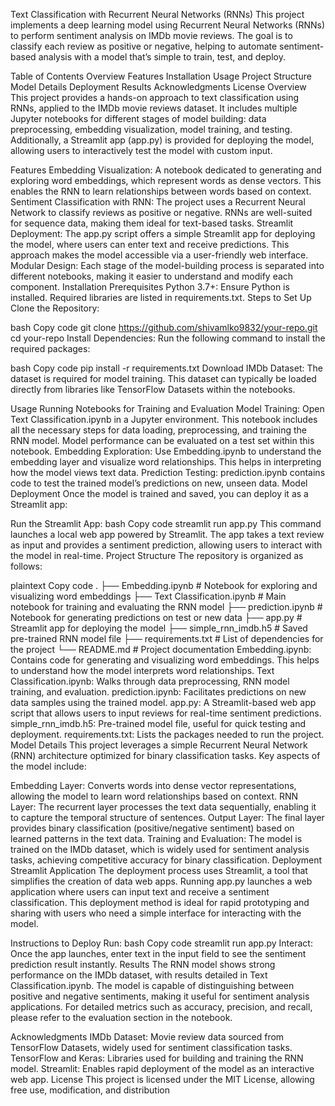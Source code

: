 Text Classification with Recurrent Neural Networks (RNNs)
This project implements a deep learning model using Recurrent Neural Networks (RNNs) to perform sentiment analysis on IMDb movie reviews. The goal is to classify each review as positive or negative, helping to automate sentiment-based analysis with a model that’s simple to train, test, and deploy.

Table of Contents
Overview
Features
Installation
Usage
Project Structure
Model Details
Deployment
Results
Acknowledgments
License
Overview
This project provides a hands-on approach to text classification using RNNs, applied to the IMDb movie reviews dataset. It includes multiple Jupyter notebooks for different stages of model building: data preprocessing, embedding visualization, model training, and testing. Additionally, a Streamlit app (app.py) is provided for deploying the model, allowing users to interactively test the model with custom input.

Features
Embedding Visualization: A notebook dedicated to generating and exploring word embeddings, which represent words as dense vectors. This enables the RNN to learn relationships between words based on context.
Sentiment Classification with RNN: The project uses a Recurrent Neural Network to classify reviews as positive or negative. RNNs are well-suited for sequence data, making them ideal for text-based tasks.
Streamlit Deployment: The app.py script offers a simple Streamlit app for deploying the model, where users can enter text and receive predictions. This approach makes the model accessible via a user-friendly web interface.
Modular Design: Each stage of the model-building process is separated into different notebooks, making it easier to understand and modify each component.
Installation
Prerequisites
Python 3.7+: Ensure Python is installed.
Required libraries are listed in requirements.txt.
Steps to Set Up
Clone the Repository:

bash
Copy code
git clone https://github.com/shivamlko9832/your-repo.git
cd your-repo
Install Dependencies: Run the following command to install the required packages:

bash
Copy code
pip install -r requirements.txt
Download IMDb Dataset: The dataset is required for model training. This dataset can typically be loaded directly from libraries like TensorFlow Datasets within the notebooks.

Usage
Running Notebooks for Training and Evaluation
Model Training: Open Text Classification.ipynb in a Jupyter environment. This notebook includes all the necessary steps for data loading, preprocessing, and training the RNN model. Model performance can be evaluated on a test set within this notebook.
Embedding Exploration: Use Embedding.ipynb to understand the embedding layer and visualize word relationships. This helps in interpreting how the model views text data.
Prediction Testing: prediction.ipynb contains code to test the trained model’s predictions on new, unseen data.
Model Deployment
Once the model is trained and saved, you can deploy it as a Streamlit app:

Run the Streamlit App:
bash
Copy code
streamlit run app.py
This command launches a local web app powered by Streamlit. The app takes a text review as input and provides a sentiment prediction, allowing users to interact with the model in real-time.
Project Structure
The repository is organized as follows:

plaintext
Copy code
.
├── Embedding.ipynb          # Notebook for exploring and visualizing word embeddings
├── Text Classification.ipynb # Main notebook for training and evaluating the RNN model
├── prediction.ipynb         # Notebook for generating predictions on test or new data
├── app.py                   # Streamlit app for deploying the model
├── simple_rnn_imdb.h5       # Saved pre-trained RNN model file
├── requirements.txt         # List of dependencies for the project
└── README.md                # Project documentation
Embedding.ipynb: Contains code for generating and visualizing word embeddings. This helps to understand how the model interprets word relationships.
Text Classification.ipynb: Walks through data preprocessing, RNN model training, and evaluation.
prediction.ipynb: Facilitates predictions on new data samples using the trained model.
app.py: A Streamlit-based web app script that allows users to input reviews for real-time sentiment predictions.
simple_rnn_imdb.h5: Pre-trained model file, useful for quick testing and deployment.
requirements.txt: Lists the packages needed to run the project.
Model Details
This project leverages a simple Recurrent Neural Network (RNN) architecture optimized for binary classification tasks. Key aspects of the model include:

Embedding Layer: Converts words into dense vector representations, allowing the model to learn word relationships based on context.
RNN Layer: The recurrent layer processes the text data sequentially, enabling it to capture the temporal structure of sentences.
Output Layer: The final layer provides binary classification (positive/negative sentiment) based on learned patterns in the text data.
Training and Evaluation: The model is trained on the IMDb dataset, which is widely used for sentiment analysis tasks, achieving competitive accuracy for binary classification.
Deployment
Streamlit Application
The deployment process uses Streamlit, a tool that simplifies the creation of data web apps. Running app.py launches a web application where users can input text and receive a sentiment classification. This deployment method is ideal for rapid prototyping and sharing with users who need a simple interface for interacting with the model.

Instructions to Deploy
Run:
bash
Copy code
streamlit run app.py
Interact: Once the app launches, enter text in the input field to see the sentiment prediction result instantly.
Results
The RNN model shows strong performance on the IMDb dataset, with results detailed in Text Classification.ipynb. The model is capable of distinguishing between positive and negative sentiments, making it useful for sentiment analysis applications. For detailed metrics such as accuracy, precision, and recall, please refer to the evaluation section in the notebook.

Acknowledgments
IMDb Dataset: Movie review data sourced from TensorFlow Datasets, widely used for sentiment classification tasks.
TensorFlow and Keras: Libraries used for building and training the RNN model.
Streamlit: Enables rapid deployment of the model as an interactive web app.
License
This project is licensed under the MIT License, allowing free use, modification, and distribution
